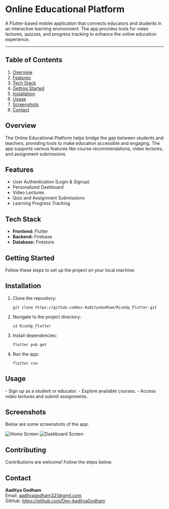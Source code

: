 <!DOCTYPE html>
<html lang="en">
<head>
  <meta charset="UTF-8">
  <meta name="viewport" content="width=device-width, initial-scale=1.0">
</head>
<body>

<div class="container">
  <h1>Online Educational Platform</h1>
  <p>
    A Flutter-based mobile application that connects educators and students in an interactive learning environment. 
    The app provides tools for video lectures, quizzes, and progress tracking to enhance the online education experience.
  </p>

  <hr>

  <h2>Table of Contents</h2>
  <ol>
    <li><a href="#overview">Overview</a></li>
    <li><a href="#features">Features</a></li>
    <li><a href="#tech-stack">Tech Stack</a></li>
    <li><a href="#getting-started">Getting Started</a></li>
    <li><a href="#installation">Installation</a></li>
    <li><a href="#usage">Usage</a></li>
    <li><a href="#screenshots">Screenshots</a></li>
    <li><a href="#contact">Contact</a></li>
  </ol>

  <h2 id="overview">Overview</h2>
  <p>
    The Online Educational Platform helps bridge the gap between students and teachers, providing tools to make education accessible and engaging. The app supports various features like course recommendations, video lectures, and assignment submissions.
  </p>

  <h2 id="features">Features</h2>
  <ul>
    <li>User Authentication (Login & Signup)</li>
    <li>Personalized Dashboard</li>
    <li>Video Lectures</li>
    <li>Quiz and Assignment Submissions</li>
    <li>Learning Progress Tracking</li>
  </ul>

  <h2 id="tech-stack">Tech Stack</h2>
  <ul>
    <li><strong>Frontend:</strong> Flutter</li>
    <li><strong>Backend:</strong> Firebase</li>
    <li><strong>Database:</strong> Firestore</li>
  </ul>

  <h2 id="getting-started">Getting Started</h2>
  <p>Follow these steps to set up the project on your local machine:</p>

  <h2 id="installation">Installation</h2>
  <ol>
    <li>Clone the repository:
      <pre><code>git clone https://github.comDev-AadityaGodham/RiseUp_Flutter.git</code></pre>
    </li>
    <li>Navigate to the project directory:
      <pre><code>cd RiseUp_Flutter</code></pre>
    </li>
    <li>Install dependencies:
      <pre><code>flutter pub get</code></pre>
    </li>
    <li>Run the app:
      <pre><code>flutter run</code></pre>
    </li>
  </ol>

  <h2 id="usage">Usage</h2>
  <p>
    - Sign up as a student or educator.  
    - Explore available courses.  
    - Access video lectures and submit assignments.  
  </p>

  <h2 id="screenshots">Screenshots</h2>
  <p>Below are some screenshots of the app:</p>
  <img src="https://drive.google.com/file/d/1d22ajEJ0BMpaO4YYmp2Y5mFXCM4cNLhk/view?usp=sharing" alt="Home Screen">
  <img src="https://drive.google.com/file/d/1d3zCmi8BEYEx2TwKNktgEhYlXDi-vwtS/view?usp=sharing" alt="Dashboard Screen">

  <h2 id="contributing">Contributing</h2>
  <p>
    Contributions are welcome! Follow the steps below:  
  </p>

  <h2 id="contact">Contact</h2>
  <p>
    <strong>Aaditya Godham</strong>  
    <br>Email: <a href="mailto:aadityagodham321@gmil.com">aadityagodham321@gmil.com</a>  
    <br>GitHub: <a href="https://github.com/Dev-AadityaGodham">https://github.com/Dev-AadityaGodham</a>
  </p>

</div>

</body>
</html>
